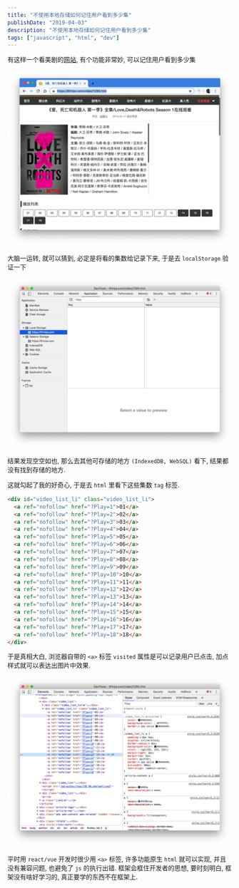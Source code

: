```yaml
---
title: "不使用本地存储如何记住用户看到多少集"
publishDate: "2019-04-03"
description: "不使用本地存储如何记住用户看到多少集"
tags: ["javascript", "html", "dev"]
---
```


有这样一个看美剧的[网站](https://91mjw.com/video/1295.htm), 有个功能非常妙, 可以记住用户看到多少集

![91mjw](1554302083.png)

大脑一运转, 就可以猜到, 必定是将看的集数给记录下来, 于是去 `localStorage` 验证一下

![localStorage](1554302163.png)

结果发现空空如也, 那么去其他可存储的地方 `(IndexedDB, WebSQL)` 看下, 结果都没有找到存储的地方.

这就勾起了我的好奇心, 于是去 `html` 里看下这些集数 `tag` 标签.


```html
<div id="video_list_li" class="video_list_li">
  <a ref="nofollow" href="?Play=1">01</a>
  <a ref="nofollow" href="?Play=2">02</a>
  <a ref="nofollow" href="?Play=3">03</a>
  <a ref="nofollow" href="?Play=4">04</a>
  <a ref="nofollow" href="?Play=5">05</a>
  <a ref="nofollow" href="?Play=6">06</a>
  <a ref="nofollow" href="?Play=7">07</a>
  <a ref="nofollow" href="?Play=8">08</a>
  <a ref="nofollow" href="?Play=9">09</a>
  <a ref="nofollow" href="?Play=10">10</a>
  <a ref="nofollow" href="?Play=11">11</a>
  <a ref="nofollow" href="?Play=12">12</a>
  <a ref="nofollow" href="?Play=13">13</a>
  <a ref="nofollow" href="?Play=14">14</a>
  <a ref="nofollow" href="?Play=15">15</a>
  <a ref="nofollow" href="?Play=16">16</a>
  <a ref="nofollow" href="?Play=17">17</a>
  <a ref="nofollow" href="?Play=18">18</a>
</div>
```

于是真相大白, 浏览器自带的 `<a>` 标签 `visited` 属性是可以记录用户已点击, 加点样式就可以表达出图片中效果.

![truth](1554302168.png)

平时用 `react/vue` 开发时很少用 `<a>` 标签, 许多功能原生 `html` 就可以实现, 并且没有兼容问题, 也避免了 `js` 的执行出错. 框架会框住开发者的思想, 要时刻明白, 框架没有啥好学习的, 真正要学的东西不在框架上.
